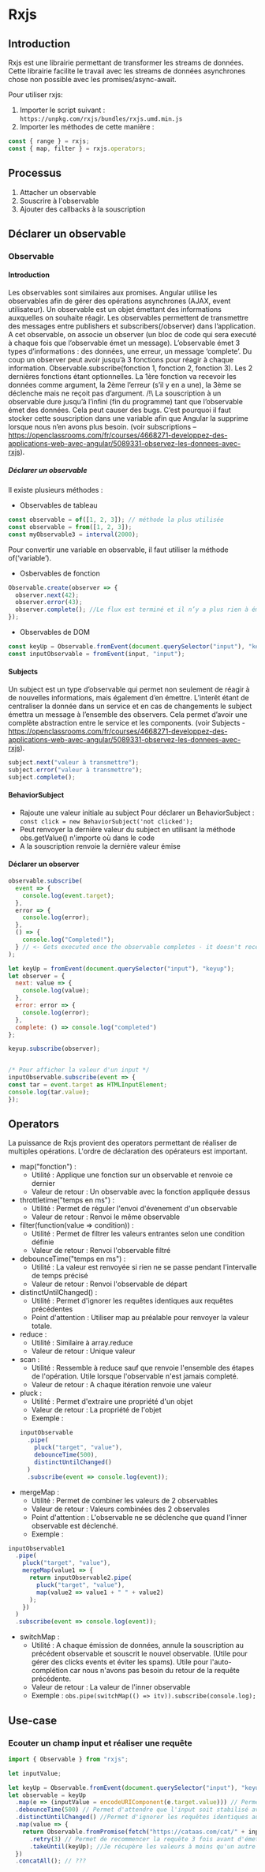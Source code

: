 # Rxjs

## Introduction

Rxjs est une librairie permettant de transformer les streams de données.
Cette librairie facilite le travail avec les streams de données asynchrones chose non possible avec les promises/async-await.

Pour utiliser rxjs:

1. Importer le script suivant : `https://unpkg.com/rxjs/bundles/rxjs.umd.min.js`
2. Importer les méthodes de cette manière :

```javascript
const { range } = rxjs;
const { map, filter } = rxjs.operators;
```

## Processus

1. Attacher un observable
2. Souscrire à l'observable
3. Ajouter des callbacks à la souscription

## Déclarer un observable

### Observable

#### Introduction

Les observables sont similaires aux promises. Angular utilise les observables afin de gérer des opérations asynchrones (AJAX, event utilisateur).
Un observable est un objet émettant des informations auxquelles on souhaite réagir.
Les observables permettent de transmettre des messages entre publishers et subscribers(/observer) dans l’application.
A cet observable, on associe un observer (un bloc de code qui sera executé à chaque fois que l’observable émet un message).
L’observable émet 3 types d’informations : des données, une erreur, un message ‘complete’. Du coup un observer peut avoir jusqu’à 3 fonctions pour réagir à chaque information.
Observable.subscribe(fonction 1, fonction 2, fonction 3). Les 2 dernières fonctions étant optionnelles.
La 1ère fonction va recevoir les données comme argument, la 2ème l’erreur (s’il y en a une), la 3ème se déclenche mais ne reçoit pas d’argument.
/!\ La souscription à un observable dure jusqu’à l’infini (fin du programme) tant que l’observable émet des données. Cela peut causer des bugs. C’est pourquoi il faut stocker cette souscription dans une variable afin que Angular la supprime lorsque nous n’en avons plus besoin. (voir subscriptions – https://openclassrooms.com/fr/courses/4668271-developpez-des-applications-web-avec-angular/5089331-observez-les-donnees-avec-rxjs).

##### Déclarer un observable

Il existe plusieurs méthodes :

- Observables de tableau

```javascript
const observable = of([1, 2, 3]); // méthode la plus utilisée
const observable = from([1, 2, 3]);
const myObservable3 = interval(2000);
```

Pour convertir une variable en observable, il faut utiliser la méthode of(‘variable’).

- Osbervables de fonction

```javascript
Observable.create(observer => {
  observer.next(42);
  observer.error(43);
  observer.complete(); //Le flux est terminé et il n’y a plus rien à émettre
});
```

- Observables de DOM

```javascript
const keyUp = Observable.fromEvent(document.querySelector("input"), "keyup");
const inputObservable = fromEvent(input, "input");
```

#### Subjects

Un subject est un type d’observable qui permet non seulement de réagir à de nouvelles informations, mais également d’en émettre. L’interêt étant de centraliser la donnée dans un service et en cas de changements le subject émettra un message à l’ensemble des observers.
Cela permet d’avoir une complète abstraction entre le service et les components. (voir Subjects - https://openclassrooms.com/fr/courses/4668271-developpez-des-applications-web-avec-angular/5089331-observez-les-donnees-avec-rxjs).

```javascript
subject.next("valeur à transmettre");
subject.error("valeur à transmettre");
subject.complete();
```

#### BehaviorSubject

- Rajoute une valeur initiale au subject
  Pour déclarer un BehaviorSubject :
  `const click = new BehaviorSubject('not clicked');`
- Peut renvoyer la dernière valeur du subject en utilisant la méthode obs.getValue() n'importe où dans le code
- A la souscription renvoie la dernière valeur émise

#### Déclarer un observer

```javascript
observable.subscribe(
  event => {
    console.log(event.target);
  },
  error => {
    console.log(error);
  },
  () => {
    console.log("Completed!");
  } // <- Gets executed once the observable completes - it doesn't receive any argument, no data
);
```

```javascript
let keyUp = fromEvent(document.querySelector("input"), "keyup");
let observer = {
  next: value => {
    console.log(value);
  },
  error: error => {
    console.log(error);
  },
  complete: () => console.log("completed")
};

keyup.subscribe(observer);


/* Pour afficher la valeur d'un input */
inputObservable.subscribe(event => {
const tar = event.target as HTMLInputElement;
console.log(tar.value);
});
```

## Operators

La puissance de Rxjs provient des operators permettant de réaliser de multiples opérations.
L'ordre de déclaration des opérateurs est important.

- map("fonction") :
  - Utilité : Applique une fonction sur un observable et renvoie ce dernier
  - Valeur de retour : Un observable avec la fonction appliquée dessus
- throttletime("temps en ms") :
  - Utilité : Permet de réguler l'envoi d'évenement d'un observable
  - Valeur de retour : Renvoi le même observable
- filter(function(value => condition)) :
  - Utilité : Permet de filtrer les valeurs entrantes selon une condition définie
  - Valeur de retour : Renvoi l'observable filtré
- debounceTime("temps en ms") :
  - Utilité : La valeur est renvoyée si rien ne se passe pendant l'intervalle de temps précisé
  - Valeur de retour : Renvoi l'observable de départ
- distinctUntilChanged() :
  - Utilité : Permet d'ignorer les requêtes identiques aux requêtes précédentes
  - Point d'attention : Utiliser map au préalable pour renvoyer la valeur totale.
- reduce :
  - Utilité : Similaire à array.reduce
  - Valeur de retour : Unique valeur
- scan :
  - Utilité : Ressemble à reduce sauf que renvoie l'ensemble des étapes de l'opération. Utile lorsque l'observable n'est jamais completé.
  - Valeur de retour : A chaque itération renvoie une valeur
- pluck :
  - Utilité : Permet d'extraire une propriété d'un objet
  - Valeur de retour : La propriété de l'objet
  - Exemple :
  ```javascript
  inputObservable
    .pipe(
      pluck("target", "value"),
      debounceTime(500),
      distinctUntilChanged()
    )
    .subscribe(event => console.log(event));
  ```
- mergeMap :
  - Utilité : Permet de combiner les valeurs de 2 observables
  - Valeur de retour : Valeurs combinées des 2 observales
  - Point d'attention : L'observable ne se déclenche que quand l'inner observable est déclenché.
  - Exemple :

```javascript
inputObservable1
  .pipe(
    pluck("target", "value"),
    mergeMap(value1 => {
      return inputObservable2.pipe(
        pluck("target", "value"),
        map(value2 => value1 + " " + value2)
      );
    })
  )
  .subscribe(event => console.log(event));
```

- switchMap :
  - Utilité : A chaque émission de données, annule la souscription au précédent observable et souscrit le nouvel observable. (Utile pour gérer des clicks events et éviter les spams). Utile pour l'auto-complétion car nous n'avons pas besoin du retour de la requête précédente.
  - Valeur de retour : La valeur de l'inner observable
  - Exemple : `obs.pipe(switchMap(() => itv)).subscribe(console.log);`

## Use-case

### Ecouter un champ input et réaliser une requête

```javascript
import { Observable } from "rxjs";

let inputValue;

let keyUp = Observable.fromEvent(document.querySelector("input"), "keyup");
let observable = keyUp
  .map(e => (inputValue = encodeURIComponent(e.target.value))) // Permet de récupérer les valeurs de l'input
  .debounceTime(500) // Permet d'attendre que l'input soit stabilisé avant de réaliser la requête (afin d'éviter les spams de touches)
  .distinctUntilChanged() //Permet d'ignorer les requêtes identiques aux requêtes précédentes
  .map(value => {
    return Observable.fromPromise(fetch("https://cataas.com/cat/" + inputValue)) // Transforme la promise en observable
      .retry(3) // Permet de recommencer la requête 3 fois avant d'émettre une erreur
      .takeUntil(keyUp); //Je récupère les valeurs à moins qu'un autre observable émette une valeur
  })
  .concatAll(); // ???
```
